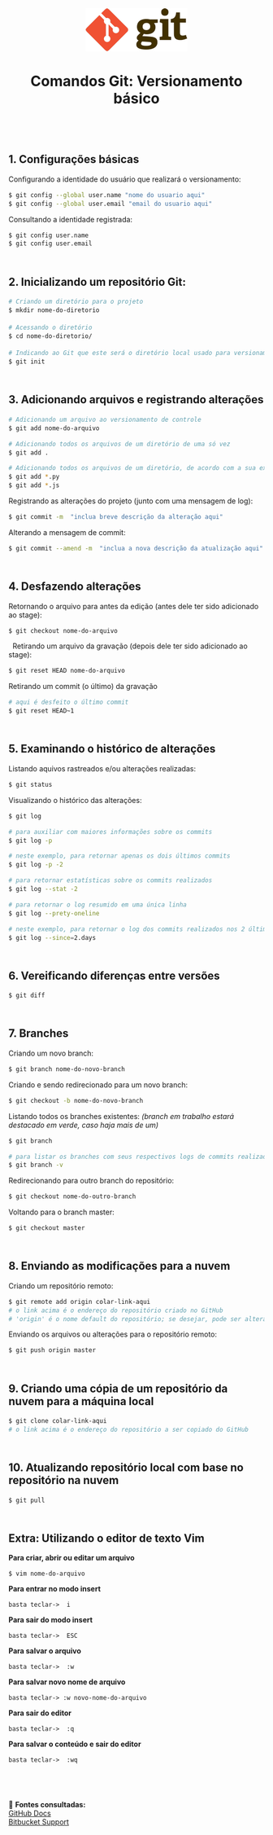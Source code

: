 <div align="center">
	<img src="./assets/git.png">
	<h1>Comandos Git: Versionamento básico</h1>
</div>
&nbsp;
     
&nbsp;       
**1. Configurações básicas**  
---
Configurando a identidade do usuário que realizará o versionamento:
```sh
$ git config --global user.name "nome do usuario aqui"
$ git config --global user.email "email do usuario aqui"
```
Consultando a identidade registrada:
```sh
$ git config user.name 
$ git config user.email 
```
&nbsp;
&nbsp;   
**2. Inicializando um repositório Git:**  
---
```sh
# Criando um diretório para o projeto
$ mkdir nome-do-diretorio

# Acessando o diretório
$ cd nome-do-diretorio/   

# Indicando ao Git que este será o diretório local usado para versionamento do projeto
$ git init 
```
&nbsp;
&nbsp;       
**3. Adicionando arquivos e registrando alterações**   
---
```sh
# Adicionando um arquivo ao versionamento de controle
$ git add nome-do-arquivo
```
```sh
# Adicionando todos os arquivos de um diretório de uma só vez
$ git add .
```
```sh
# Adicionando todos os arquivos de um diretório, de acordo com a sua extensão
$ git add *.py
$ git add *.js
```
Registrando as alterações do projeto (junto com uma mensagem de log):
```sh
$ git commit -m  "inclua breve descrição da alteração aqui"
```
Alterando a mensagem de commit:
```sh
$ git commit --amend -m  "inclua a nova descrição da atualização aqui"
```
&nbsp;
&nbsp;   
**4. Desfazendo alterações**   
---
Retornando o arquivo para antes da edição (antes dele ter sido adicionado ao stage):  
```sh
$ git checkout nome-do-arquivo
```
&nbsp;
Retirando um arquivo da gravação (depois dele ter sido adicionado ao stage):  
```sh
$ git reset HEAD nome-do-arquivo
```
Retirando um commit (o último) da gravação  
```sh
# aqui é desfeito o último commit
$ git reset HEAD~1   
```
&nbsp;
&nbsp;   
**5. Examinando o histórico de alterações**   
---
Listando aquivos rastreados e/ou alterações realizadas:
```sh
$ git status
```
Visualizando o histórico das alterações:
```sh
$ git log   
```
```sh
# para auxiliar com maiores informações sobre os commits
$ git log -p  
```
```sh
# neste exemplo, para retornar apenas os dois últimos commits
$ git log -p -2  
```
```sh
# para retornar estatísticas sobre os commits realizados
$ git log --stat -2  
```
```sh
# para retornar o log resumido em uma única linha
$ git log --prety-oneline
```
```sh
# neste exemplo, para retornar o log dos commits realizados nos 2 últimos dias
$ git log --since=2.days 
```
&nbsp;
&nbsp;   
**6. Vereificando diferenças entre versões**   
---
```sh
$ git diff
```
&nbsp;
&nbsp;       
**7. Branches**  
---
Criando um novo branch:
```sh
$ git branch nome-do-novo-branch
```
Criando e sendo redirecionado para um novo branch:
```sh
$ git checkout -b nome-do-novo-branch
```

Listando todos os branches existentes: *(branch em trabalho estará destacado em verde, caso haja mais de um)*
```sh
$ git branch     
```
```sh
# para listar os branches com seus respectivos logs de commits realizados
$ git branch -v   
```

Redirecionando para outro branch do repositório:
```sh
$ git checkout nome-do-outro-branch
```

Voltando para o branch master:
```sh
$ git checkout master    
``` 
&nbsp;
&nbsp;       
**8. Enviando as modificações para a nuvem**    
---
Criando um repositório remoto:
```sh
$ git remote add origin colar-link-aqui
# o link acima é o endereço do repositório criado no GitHub
# 'origin' é o nome default do repositório; se desejar, pode ser alterado
```

Enviando os arquivos ou alterações para o repositório remoto:
```sh
$ git push origin master  
```
&nbsp;
&nbsp;     
**9. Criando uma cópia de um repositório da nuvem para a máquina local**
---
```sh
$ git clone colar-link-aqui  
# o link acima é o endereço do repositório a ser copiado do GitHub
```
&nbsp;
&nbsp;   
**10. Atualizando repositório local com base no repositório na nuvem**
---
```sh
$ git pull
```
&nbsp;
&nbsp;   
**Extra: Utilizando o editor de texto Vim**  
---
**Para criar, abrir ou editar um arquivo**
 
```
$ vim nome-do-arquivo
```

**Para entrar no modo insert**

```
basta teclar->  i
````
**Para sair do modo insert**
```
basta teclar->  ESC
````
**Para salvar o arquivo**
```
basta teclar->  :w
````
**Para salvar novo nome de arquivo**
```
basta teclar-> :w novo-nome-do-arquivo
````
**Para sair do editor**
```
basta teclar->  :q
````
**Para salvar o conteúdo e sair do editor**
```
basta teclar->  :wq
````
&nbsp;
&nbsp; 
---
:bookmark_tabs: **Fontes consultadas:**  
[GitHub Docs](https://docs.github.com/en/get-started)  
[Bitbucket Support](https://support.atlassian.com/bitbucket-cloud/docs/git-and-mercurial-commands/)